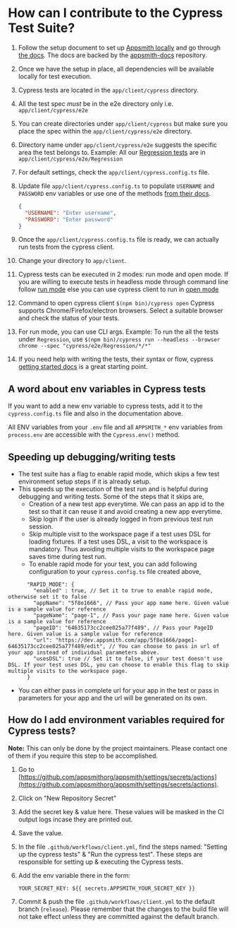 # How can I contribute to the Cypress Test Suite?

1. Follow the setup document to set up [Appsmith locally](/contributions/ClientSetup.md) and go through [the docs](https://docs.appsmith.com). The docs are backed by the [appsmith-docs](https://github.com/appsmithorg/appsmith-docs) repository.

1. Once we have the setup in place, all dependencies will be available locally for test execution.

1. Cypress tests are located in the `app/client/cypress` directory.

1. All the test spec _must_ be in the e2e directory only i.e. `app/client/cypress/e2e`

1. You can create directories under `app/client/cypress` but make sure you place the spec within the `app/client/cypress/e2e` directory.

1. Directory name under `app/client/cypress/e2e` suggests the specific area the test belongs to. Example: All our [Regression tests](<https://en.wikipedia.org/wiki/Smoke_testing_(software)>) are in `app/client/cypress/e2e/Regression`

1. For default settings, check the `app/client/cypress.config.ts` file.

1. Update file `app/client/cypress.config.ts` to populate `USERNAME` and `PASSWORD` env variables or use one of the methods [from their docs](https://docs.cypress.io/guides/guides/environment-variables.html#Setting).

   ```json
   {
     "USERNAME": "Enter username",
     "PASSWORD": "Enter password"
   }
   ```

1. Once the `app/client/cypress.config.ts` file is ready, we can actually run tests from the cypress client.

1. Change your directory to `app/client`.

1. Cypress tests can be executed in 2 modes: run mode and open mode.
   If you are willing to execute tests in headless mode through command line follow [run mode](https://docs.cypress.io/guides/guides/command-line.html#How-to-run-commands) else you can use cypress client to run in [open mode](https://docs.cypress.io/guides/guides/launching-browsers.html#Browsers)

1. Command to open cypress client `$(npm bin)/cypress open` Cypress supports Chrome/Firefox/electron browsers. Select a suitable browser and check the status of your tests.

1. For run mode, you can use CLI args. Example: To run the all the tests under `Regression`, use `$(npm bin)/cypress run --headless --browser chrome --spec "cypress/e2e/Regression/*/*"`

1. If you need help with writing the tests, their syntax or flow, cypress [getting started docs](https://docs.cypress.io/guides/core-concepts/introduction-to-cypress#What-you-ll-learn) is a great starting point.

## A word about env variables in Cypress tests

If you want to add a new env variable to cypress tests, add it to the `cypress.config.ts` file and also in the documentation above.

All ENV variables from your `.env` file and all `APPSMITH_*` env variables from `process.env` are accessible with the `Cypress.env()` method.

## Speeding up debugging/writing tests

- The test suite has a flag to enable rapid mode, which skips a few test environment setup steps if it is already setup.
- This speeds up the execution of the test run and is helpful during debugging and writing tests. Some of the steps that it skips are,
   - Creation of a new test app everytime. We can pass an app id to the test so that it can reuse it and avoid creating a new app everytime.
   - Skip login if the user is already logged in from previous test run session.
   - Skip multiple visit to the workspace page if a test uses DSL for loading fixtures. If a test uses DSL, a visit to the workspace is mandatory. Thus avoiding multiple visits to the workspace page saves time during test run.
   - To enable rapid mode for your test, you can add following configuration to your `cypress.config.ts` file created above,
```
      "RAPID_MODE": {
        "enabled" : true, // Set it to true to enable rapid mode, otherwise set it to false
        "appName": "5f8e1666", // Pass your app name here. Given value is a sample value for reference
        "pageName": "page-1", // Pass your page name here. Given value is a sample value for reference
        "pageID": "64635173cc2cee025a77f489", // Pass your PageID here. Given value is a sample value for reference
        "url": "https://dev.appsmith.com/app/5f8e1666/page1-64635173cc2cee025a77f489/edit", // You can choose to pass in url of your app instead of individual parameters above.
        "usesDSL": true // Set it to false, if your test doesn't use DSL. If your test uses DSL, you can choose to enable this flag to skip multiple visits to the workspace page.
      }
```
- You can either pass in complete url for your app in the test or pass in parameters for your app and the url will be generated on its own.

## How do I add environment variables required for Cypress tests?

**Note:** This can only be done by the project maintainers. Please contact one of them if you require this step to be accomplished.

1. Go to [https://github.com/appsmithorg/appsmith/settings/secrets/actions](https://github.com/appsmithorg/appsmith/settings/secrets/actions).
1. Click on "New Repository Secret"
1. Add the secret key & value here. These values will be masked in the CI output logs incase they are printed out.
1. Save the value.
1. In the file `.github/workflows/client.yml`, find the steps named: "Setting up the cypress tests" & "Run the cypress test". These steps are responsible for setting up & executing the Cypress tests.
1. Add the env variable there in the form:

   ```
   YOUR_SECRET_KEY: ${{ secrets.APPSMITH_YOUR_SECRET_KEY }}
   ```

1. Commit & push the file `.github/workflows/client.yml` to the default branch (`release`). Please remember that the changes to the build file will not take effect unless they are committed against the default branch.
